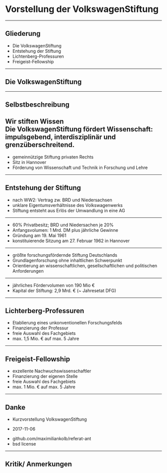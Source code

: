 # Vorstellung der VolkswagenStiftung
---
## Gliederung
* Die VolkswagenStiftung
* Entstehung der Stiftung
* Lichtenberg-Professuren
* Freigeist-Fellowship
---
## Die VolkswagenStiftung
---
## Selbstbeschreibung
Wir stiften Wissen  
Die VolkswagenStiftung fördert Wissenschaft: impulsgebend, interdisziplinär und grenzüberschreitend.
---
* gemeinnützige Stiftung privaten Rechts
* Sitz in Hannover
* Förderung von Wissenschaft und Technik in Forschung und Lehre
---
## Entstehung der Stiftung
* nach WW2: Vertrag zw. BRD und Niedersachsen
* unklare Eigentumsverhältnisse des Volkswagenwerks
* Stiftung entsteht aus Erlös der Umwandlung in eine AG
---
* 60% Privatbesitz; BRD und Niedersachen je 20%
* Anfangsvolumen: 1 Mrd. DM plus jährliche Gewinne
* Gründung am 19. Mai 1961
* konstituierende Sitzung am 27. Februar 1962 in Hannover
---
* größte forschungsfördernde Stiftung Deutschlands
* Grundlagenforschung ohne inhaltlichen Schwerpunkt
* Orientierung an wissenschaftlichen, gesellschaftlichen und politischen Anforderungen
---
* jährliches Fördervolumen von 190 Mio €
* Kapital der Stiftung: 2,9 Mrd. € (~ Jahresetat DFG)
---
## Lichterberg-Professuren
* Etablierung eines unkonventionellen Forschungsfelds
* Finanzierung der Professur
* freie Auswahl des Fachgebiets
* max. 1,5 Mio. € auf max. 5 Jahre
---
## Freigeist-Fellowship
* exzellente Nachwuchswissenschaftler
* Finanzierung der eigenen Stelle
* freie Auswahl des Fachgebiets
* max. 1 Mio. € auf max. 5 Jahre
---
## Danke
* Kurzvorstellung VolkswagenStiftung
+ 2017-11-06
* github.com/maximiliankolb/referat-ant
* bsd license
---
## Kritik/ Anmerkungen
